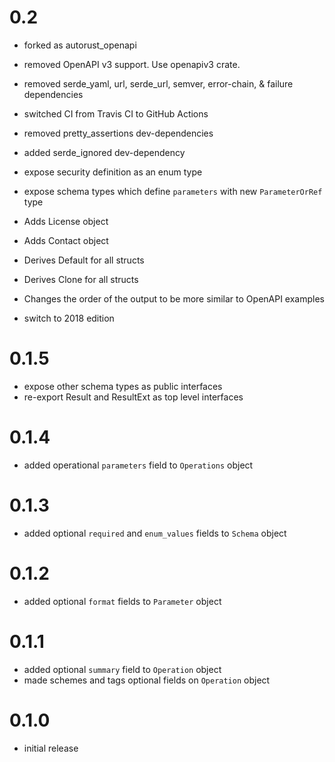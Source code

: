 # 0.2
* forked as autorust_openapi
* removed OpenAPI v3 support. Use openapiv3 crate.
* removed serde_yaml, url, serde_url, semver, error-chain, & failure dependencies
* switched CI from Travis CI to GitHub Actions
* removed pretty_assertions dev-dependencies
* added serde_ignored dev-dependency

* expose security definition as an enum type
* expose schema types which define `parameters` with new `ParameterOrRef` type
* Adds License object
* Adds Contact object
* Derives Default for all structs
* Derives Clone for all structs
* Changes the order of the output to be more similar to OpenAPI examples
* switch to 2018 edition

# 0.1.5

* expose other schema types as public interfaces
* re-export Result and ResultExt as top level interfaces

# 0.1.4

* added operational `parameters` field to `Operations` object

# 0.1.3

* added optional `required` and `enum_values` fields to `Schema` object

# 0.1.2

* added optional `format` fields to `Parameter` object

# 0.1.1

* added optional `summary` field to `Operation` object
* made schemes and tags optional fields on `Operation` object

# 0.1.0

* initial release

